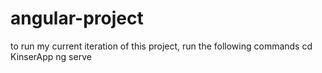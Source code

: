 # angular-project

to run my current iteration of this project, run the following commands
cd KinserApp
ng serve
